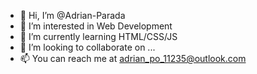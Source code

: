 - 👋 Hi, I’m @Adrian-Parada
- 👀 I’m interested in Web Development
- 🌱 I’m currently learning HTML/CSS/JS
- 💞️ I’m looking to collaborate on ...
- 📫 You can reach me at adrian_po_11235@outlook.com

<!---
Adrian-Parada/Adrian-Parada is a ✨ special ✨ repository because its `README.md` (this file) appears on your GitHub profile.
You can click the Preview link to take a look at your changes.
--->
